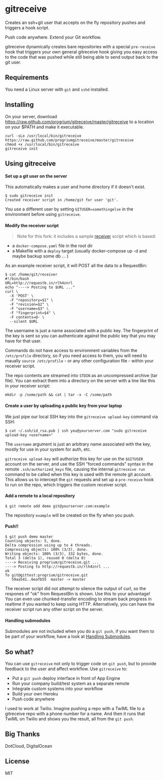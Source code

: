 
gitreceive
==========

Creates an ssh+git user that accepts on the fly repository pushes and triggers a hook script.

Push code anywhere. Extend your Git workflow.

gitreceive dynamically creates bare repositories with a special `pre-receive` hook that triggers your own general gitreceive hook giving you easy access to the code that was pushed while still being able to send output back to the git user.

## Requirements

You need a Linux server with `git` and `sshd` installed.

## Installing

On your server, download https://raw.github.com/progrium/gitreceive/master/gitreceive to a location on your $PATH and make it executable.

```
curl -sLo /usr/local/bin/gitreceive https://raw.github.com/progriumgitreceive/master/gitreceive
chmod +x /usr/local/bin/gitreceive
gitreceive init
```

## Using gitreceive

#### Set up a git user on the server

This automatically makes a user and home directory if it doesn't exist.

    $ sudo gitreceive init
    Created receiver script in /home/git for user 'git'.

You use a different user by setting `GITUSER=somethingelse` in the
environment before using `gitreceive`.

#### Modify the receiver script

> Note for this fork: it includes a sample [receiver](receiver) script which is based:
- a `docker-compose.yaml` file in the root dir
- a Makefile with a `deploy` target (usually docker-compose up -d and maybe backup some db ... )

As an example receiver script, it will POST all the data to a RequestBin:

    $ cat /home/git/receiver
    #!/bin/bash
    URL=http://requestb.in/rlh4znrl
    echo "----> Posting to $URL ..."
    curl \
      -X 'POST' \
      -F "repository=$1" \
      -F "revision=$2" \
      -F "username=$3" \
      -F "fingerprint=$4" \
      -F contents=@- \
      --silent $URL

The username is just a name associated with a public key. The
fingerprint of the key is sent so you can authenticate against the
public key that you may have for that user.

Commands do not have access to environment variables from the `/etc/profile` directory, so if you need access to them, you will need to maually `source /etc/profile` - or any other configuration file - within your receiver script.

The repo contents are streamed into `STDIN` as an uncompressed archive (tar file). You can extract them into a directory on the server with a line like this in your receiver script:

    mkdir -p /some/path && cat | tar -x -C /some/path


#### Create a user by uploading a public key from your laptop

We just pipe our local SSH key into the `gitreceive upload-key` command via SSH:

    $ cat ~/.ssh/id_rsa.pub | ssh you@yourserver.com "sudo gitreceive upload-key <username>"

The `username` argument is just an arbitrary name associated with the key, mostly
for use in your system for auth, etc.

`gitreceive upload-key` will authorize this key for use on the `$GITUSER`
account on the server, and use the SSH "forced commands" syntax in the remote
`.ssh/authorized_keys` file,  causing the internal `gitreceive run` command to
be called when this key is used with the remote git account. This allows us to
intercept the `git` requests and set up a `pre-receive` hook to run on the
repo, which triggers the custom receiver script.

#### Add a remote to a local repository

    $ git remote add demo git@yourserver.com:example

The repository `example` will be created on the fly when you push.

#### Push!!

    $ git push demo master
    Counting objects: 5, done.
    Delta compression using up to 4 threads.
    Compressing objects: 100% (3/3), done.
    Writing objects: 100% (3/3), 332 bytes, done.
    Total 3 (delta 1), reused 0 (delta 0)
    ----> Receiving progrium/gitreceive.git ...
    ----> Posting to http://requestb.in/rlh4znrl ...
    ok
    To git@gittest:progrium/gitreceive.git
       59aa541..6eafb55  master -> master

The receiver script did not attempt to silence the output of curl, so
the respones of "ok" from RequestBin is shown. Use this to your
advantage! You can even use chunked-transfer encoding to stream back
progress in realtime if you wanted to keep using HTTP. Alternatively, you can have the
receiver script run any other script on the server.

#### Handling submodules
Submodules are not included when you do a `git push`, if you want them to be part of your workflow, have a look at [Handling Submodules](https://github.com/progrium/gitreceive/wiki/TipsAndTricks#handling-submodules).

## So what?

You can use `gitreceive` not only to trigger code on `git push`, but to provide
feedback to the user and affect workflow. Use `gitreceive` to:

* Put a `git push` deploy interface in front of App Engine
* Run your company build/test system as a separate remote
* Integrate custom systems into your workflow
* Build your own Heroku
* Push code anywhere

I used to work at Twilio. Imagine pushing a repo with a TwiML file to a
gitreceive repo with a phone number for a name. And then it runs that
TwiML on Twilio and shows you the result, all from the `git push`.


## Big Thanks

DotCloud, DigitalOcean

## License

MIT
